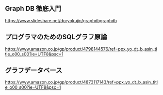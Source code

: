 ## Graph DB 徹底入門

https://www.slideshare.net/doryokujin/graphdbgraphdb


## プログラマのためのSQLグラフ原論

https://www.amazon.co.jp/gp/product/4798144576/ref=ppx_yo_dt_b_asin_title_o00_s00?ie=UTF8&psc=1

## グラフデータベース

https://www.amazon.co.jp/gp/product/4873117143/ref=ppx_yo_dt_b_asin_title_o00_s00?ie=UTF8&psc=1
